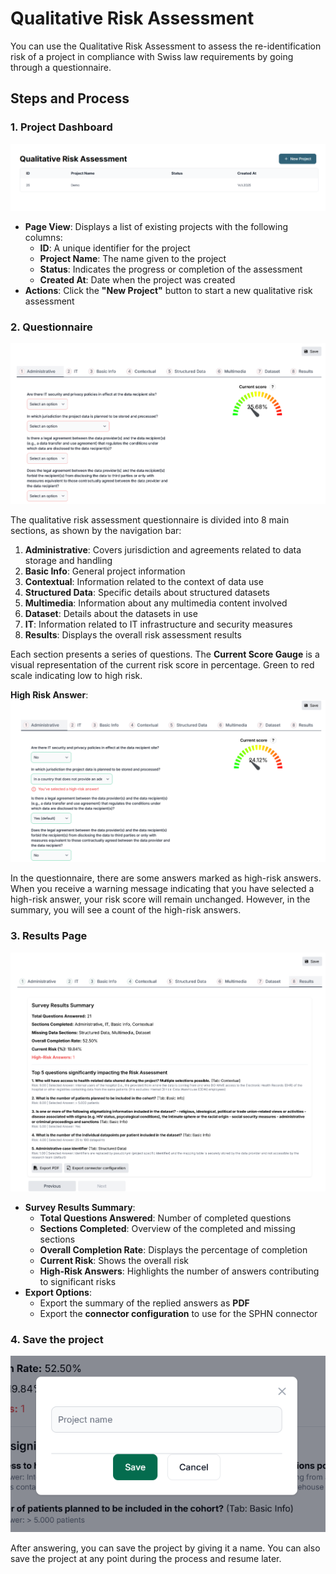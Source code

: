 # Qualitative Risk Assessment
You can use the Qualitative Risk Assessment to assess the re-identification risk of a project in compliance with Swiss law requirements by going through a questionnaire.

## Steps and Process
### 1. **Project Dashboard**
![Project Dashboard View](images/Questionnaire_5.png)

- **Page View**: Displays a list of existing projects with the following columns:
  - **ID**: A unique identifier for the project
  - **Project Name**: The name given to the project
  - **Status**: Indicates the progress or completion of the assessment
  - **Created At**: Date when the project was created
- **Actions**: Click the **"New Project"** button to start a new qualitative risk assessment

### 2. **Questionnaire**
![Questionnaire Sections](images/Questionnaire_1.png)

The qualitative risk assessment questionnaire is divided into 8 main sections, as shown by the navigation bar:
1. **Administrative**: Covers jurisdiction and agreements related to data storage and handling
2. **Basic Info**: General project information
3. **Contextual**: Information related to the context of data use
4. **Structured Data**: Specific details about structured datasets
5. **Multimedia**: Information about any multimedia content involved
6. **Dataset**: Details about the datasets in use
7. **IT**: Information related to IT infrastructure and security measures
8. **Results**: Displays the overall risk assessment results

Each section presents a series of questions. The **Current Score Gauge** is a visual representation of the current risk score in percentage. Green to red scale indicating low to high risk.

**High Risk Answer**: 
![Questionnaire Sections](images/Questionnaire_2.png)

In the questionnaire, there are some answers marked as high-risk answers. When you receive a warning message indicating that you have selected a high-risk answer, your risk score will remain unchanged. However, in the summary, you will see a count of the high-risk answers. 


### 3. **Results Page**
![Results Page Summary](images/Questionnaire_3.png)
- **Survey Results Summary**:
  - **Total Questions Answered**: Number of completed questions
  - **Sections Completed**: Overview of the completed and missing sections
  - **Overall Completion Rate**: Displays the percentage of completion
  - **Current Risk**: Shows the overall risk
  - **High-Risk Answers**: Highlights the number of answers contributing to significant risks
- **Export Options**:
  - Export the summary of the replied answers as **PDF**
  - Export the **connector configuration** to use for the SPHN connector

### 4. Save the project
![Save the project](images/Questionnaire_4.png)

After answering, you can save the project by giving it a name. You can also save the project at any point during the process and resume later.
